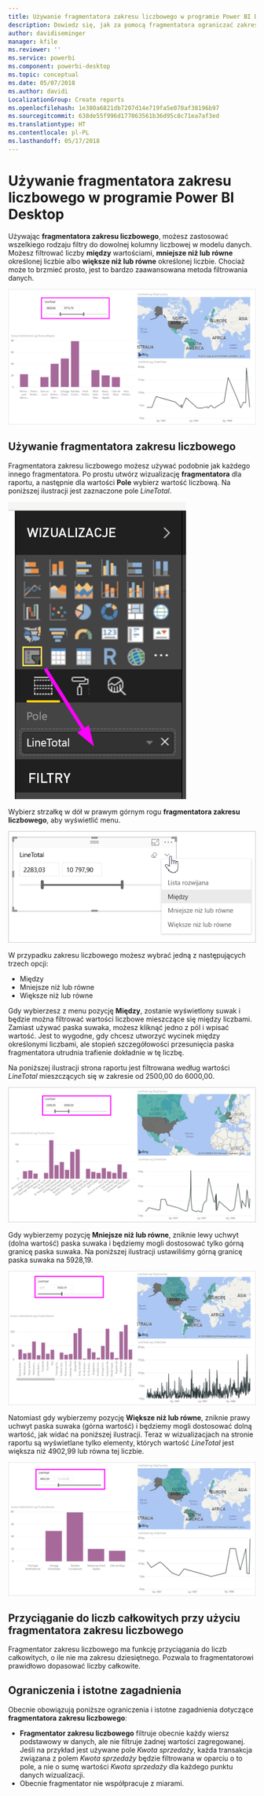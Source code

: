 ```yaml
---
title: Używanie fragmentatora zakresu liczbowego w programie Power BI Desktop
description: Dowiedz się, jak za pomocą fragmentatora ograniczać zakresy liczbowe w programie Power BI Desktop
author: davidiseminger
manager: kfile
ms.reviewer: ''
ms.service: powerbi
ms.component: powerbi-desktop
ms.topic: conceptual
ms.date: 05/07/2018
ms.author: davidi
LocalizationGroup: Create reports
ms.openlocfilehash: 1e380a6821db7207d14e719fa5e070af38196b97
ms.sourcegitcommit: 638de55f996d177063561b36d95c8c71ea7af3ed
ms.translationtype: HT
ms.contentlocale: pl-PL
ms.lasthandoff: 05/17/2018
---
```

# <a name="use-the-numeric-range-slicer-in-power-bi-desktop"></a>Używanie fragmentatora zakresu liczbowego w programie Power BI Desktop
Używając **fragmentatora zakresu liczbowego**, możesz zastosować wszelkiego rodzaju filtry do dowolnej kolumny liczbowej w modelu danych. Możesz filtrować liczby **między** wartościami, **mniejsze niż lub równe** określonej liczbie albo **większe niż lub równe** określonej liczbie. Chociaż może to brzmieć prosto, jest to bardzo zaawansowana metoda filtrowania danych.

![Wizualizacja z fragmentatorem zakresu liczbowego](media/desktop-slicer-numeric-range/desktop-slicer-numeric-range-0.png)

## <a name="using-the-numeric-range-slicer"></a>Używanie fragmentatora zakresu liczbowego
Fragmentatora zakresu liczbowego możesz używać podobnie jak każdego innego fragmentatora. Po prostu utwórz wizualizację **fragmentatora** dla raportu, a następnie dla wartości **Pole** wybierz wartość liczbową. Na poniższej ilustracji jest zaznaczone pole *LineTotal*.

![Tworzenie fragmentatora zakresu liczbowego](media/desktop-slicer-numeric-range/desktop-slicer-numeric-range-1-create.png)

Wybierz strzałkę w dół w prawym górnym rogu **fragmentatora zakresu liczbowego**, aby wyświetlić menu.

![Menu fragmentatora zakresu liczbowego](media/desktop-slicer-numeric-range/desktop-slicer-numeric-range-2-between.png)

W przypadku zakresu liczbowego możesz wybrać jedną z następujących trzech opcji:

* Między
* Mniejsze niż lub równe
* Większe niż lub równe

Gdy wybierzesz z menu pozycję **Między**, zostanie wyświetlony suwak i będzie można filtrować wartości liczbowe mieszczące się między liczbami. Zamiast używać paska suwaka, możesz kliknąć jedno z pól i wpisać wartość. Jest to wygodne, gdy chcesz utworzyć wycinek między określonymi liczbami, ale stopień szczegółowości przesunięcia paska fragmentatora utrudnia trafienie dokładnie w tę liczbę.

Na poniższej ilustracji strona raportu jest filtrowana według wartości *LineTotal* mieszczących się w zakresie od 2500,00 do 6000,00.

![Fragmentator zakresu liczbowego z użyciem opcji Między](media/desktop-slicer-numeric-range/desktop-slicer-numeric-range-3-between-range.png)

Gdy wybierzemy pozycję **Mniejsze niż lub równe**, zniknie lewy uchwyt (dolna wartość) paska suwaka i będziemy mogli dostosować tylko górną granicę paska suwaka. Na poniższej ilustracji ustawiliśmy górną granicę paska suwaka na 5928,19.

![Fragmentator zakresu liczbowego z użyciem opcji Mniejsze niż](media/desktop-slicer-numeric-range/desktop-slicer-numeric-range-4-less-than.png)

Natomiast gdy wybierzemy pozycję **Większe niż lub równe**, zniknie prawy uchwyt paska suwaka (górna wartość) i będziemy mogli dostosować dolną wartość, jak widać na poniższej ilustracji. Teraz w wizualizacjach na stronie raportu są wyświetlane tylko elementy, których wartość *LineTotal* jest większa niż 4902,99 lub równa tej liczbie.

![Fragmentator zakresu liczbowego z użyciem opcji Większe niż](media/desktop-slicer-numeric-range/desktop-slicer-numeric-range-5-greater-than.png)

## <a name="snap-to-whole-numbers-with-the-numeric-range-slicer"></a>Przyciąganie do liczb całkowitych przy użyciu fragmentatora zakresu liczbowego

Fragmentator zakresu liczbowego ma funkcję przyciągania do liczb całkowitych, o ile nie ma zakresu dziesiętnego. Pozwala to fragmentatorowi prawidłowo dopasować liczby całkowite. 


## <a name="limitations-and-considerations"></a>Ograniczenia i istotne zagadnienia
Obecnie obowiązują poniższe ograniczenia i istotne zagadnienia dotyczące **fragmentatora zakresu liczbowego**:

* **Fragmentator zakresu liczbowego** filtruje obecnie każdy wiersz podstawowy w danych, ale nie filtruje żadnej wartości zagregowanej. Jeśli na przykład jest używane pole *Kwota sprzedaży*, każda transakcja związana z polem *Kwota sprzedaży* będzie filtrowana w oparciu o to pole, a nie o sumę wartości *Kwota sprzedaży* dla każdego punktu danych wizualizacji.
* Obecnie fragmentator nie współpracuje z miarami.
